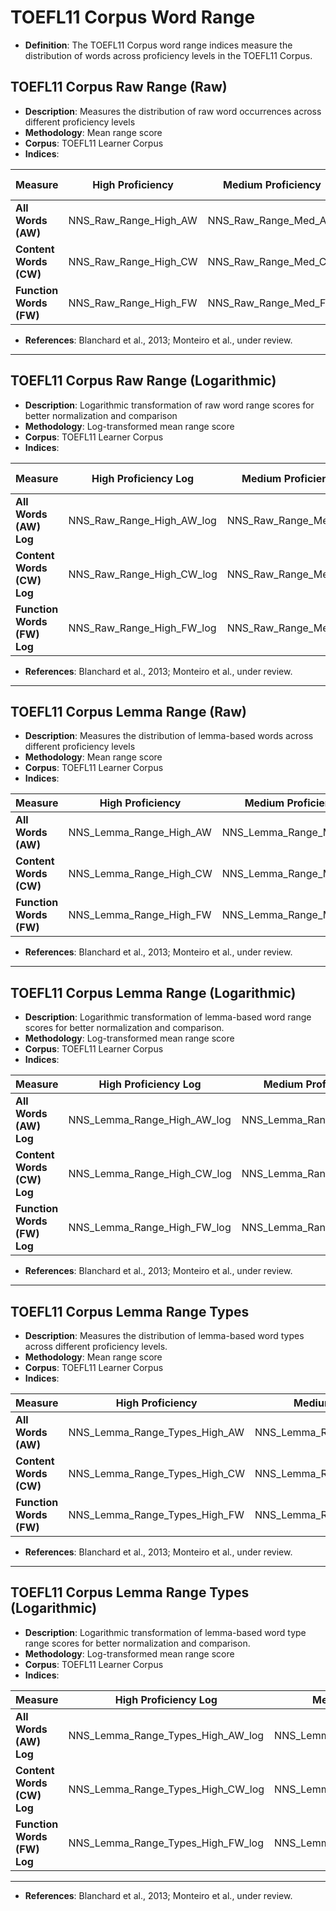 # TOEFL11 Corpus Word Range

- **Definition**: The TOEFL11 Corpus word range indices measure the distribution of words across proficiency levels in the TOEFL11 Corpus.



## TOEFL11 Corpus Raw Range (Raw)
- **Description**: Measures the distribution of raw word occurrences across different proficiency levels
- **Methodology**: Mean range score
- **Corpus**: TOEFL11 Learner Corpus
- **Indices**:


| Measure               | High Proficiency            | Medium Proficiency          | Low Proficiency             | WC (All Proficiency Levels)  |
|----------------------|-----------------------------|-----------------------------|-----------------------------|-----------------------------|
| **All Words (AW)**   | NNS_Raw_Range_High_AW       | NNS_Raw_Range_Med_AW        | NNS_Raw_Range_Low_AW        | NNS_Raw_Range_WC_AW        |
| **Content Words (CW)** | NNS_Raw_Range_High_CW      | NNS_Raw_Range_Med_CW        | NNS_Raw_Range_Low_CW        | NNS_Raw_Range_WC_CW        |
| **Function Words (FW)** | NNS_Raw_Range_High_FW    | NNS_Raw_Range_Med_FW        | NNS_Raw_Range_Low_FW        | NNS_Raw_Range_WC_FW        |

- **References**: Blanchard et al., 2013; Monteiro et al., under review.

---

## TOEFL11 Corpus Raw Range (Logarithmic)
- **Description**: Logarithmic transformation of raw word range scores for better normalization and comparison
- **Methodology**: Log-transformed mean range score
- **Corpus**: TOEFL11 Learner Corpus
- **Indices**:


| Measure               | High Proficiency Log        | Medium Proficiency Log      | Low Proficiency Log        | WC (All Proficiency Levels) Log |
|----------------------|-----------------------------|-----------------------------|-----------------------------|-----------------------------|
| **All Words (AW) Log**  | NNS_Raw_Range_High_AW_log   | NNS_Raw_Range_Med_AW_log    | NNS_Raw_Range_Low_AW_log    | NNS_Raw_Range_WC_AW_log    |
| **Content Words (CW) Log** | NNS_Raw_Range_High_CW_log | NNS_Raw_Range_Med_CW_log    | NNS_Raw_Range_Low_CW_log    | NNS_Raw_Range_WC_CW_log    |
| **Function Words (FW) Log** | NNS_Raw_Range_High_FW_log | NNS_Raw_Range_Med_FW_log    | NNS_Raw_Range_Low_FW_log    | NNS_Raw_Range_WC_FW_log    |

- **References**: Blanchard et al., 2013; Monteiro et al., under review.

---

## TOEFL11 Corpus Lemma Range (Raw)
- **Description**: Measures the distribution of lemma-based words across different proficiency levels
- **Methodology**: Mean range score
- **Corpus**: TOEFL11 Learner Corpus
- **Indices**:


| Measure               | High Proficiency            | Medium Proficiency          | Low Proficiency             | WC (All Proficiency Levels)  |
|----------------------|-----------------------------|-----------------------------|-----------------------------|-----------------------------|
| **All Words (AW)**   | NNS_Lemma_Range_High_AW     | NNS_Lemma_Range_Med_AW      | NNS_Lemma_Range_Low_AW      | NNS_Lemma_Range_WC_AW      |
| **Content Words (CW)** | NNS_Lemma_Range_High_CW    | NNS_Lemma_Range_Med_CW      | NNS_Lemma_Range_Low_CW      | NNS_Lemma_Range_WC_CW      |
| **Function Words (FW)** | NNS_Lemma_Range_High_FW  | NNS_Lemma_Range_Med_FW      | NNS_Lemma_Range_Low_FW      | NNS_Lemma_Range_WC_FW      |

- **References**: Blanchard et al., 2013; Monteiro et al., under review.

---

## TOEFL11 Corpus Lemma Range (Logarithmic)
- **Description**: Logarithmic transformation of lemma-based word range scores for better normalization and comparison.
- **Methodology**: Log-transformed mean range score
- **Corpus**: TOEFL11 Learner Corpus
- **Indices**:


| Measure               | High Proficiency Log        | Medium Proficiency Log      | Low Proficiency Log        | WC (All Proficiency Levels) Log |
|----------------------|-----------------------------|-----------------------------|-----------------------------|-----------------------------|
| **All Words (AW) Log**  | NNS_Lemma_Range_High_AW_log | NNS_Lemma_Range_Med_AW_log  | NNS_Lemma_Range_Low_AW_log  | NNS_Lemma_Range_WC_AW_log  |
| **Content Words (CW) Log** | NNS_Lemma_Range_High_CW_log | NNS_Lemma_Range_Med_CW_log  | NNS_Lemma_Range_Low_CW_log  | NNS_Lemma_Range_WC_CW_log  |
| **Function Words (FW) Log** | NNS_Lemma_Range_High_FW_log | NNS_Lemma_Range_Med_FW_log  | NNS_Lemma_Range_Low_FW_log  | NNS_Lemma_Range_WC_FW_log  |

- **References**: Blanchard et al., 2013; Monteiro et al., under review.

---

## TOEFL11 Corpus Lemma Range Types
- **Description**: Measures the distribution of lemma-based word types across different proficiency levels.
- **Methodology**: Mean range score
- **Corpus**: TOEFL11 Learner Corpus
- **Indices**:


| Measure               | High Proficiency            | Medium Proficiency          | Low Proficiency             | WC (All Proficiency Levels)  |
|----------------------|-----------------------------|-----------------------------|-----------------------------|-----------------------------|
| **All Words (AW)**   | NNS_Lemma_Range_Types_High_AW | NNS_Lemma_Range_Types_Med_AW  | NNS_Lemma_Range_Types_Low_AW  | NNS_Lemma_Range_Types_WC_AW  |
| **Content Words (CW)** | NNS_Lemma_Range_Types_High_CW | NNS_Lemma_Range_Types_Med_CW  | NNS_Lemma_Range_Types_Low_CW  | NNS_Lemma_Range_Types_WC_CW  |
| **Function Words (FW)** | NNS_Lemma_Range_Types_High_FW | NNS_Lemma_Range_Types_Med_FW  | NNS_Lemma_Range_Types_Low_FW  | NNS_Lemma_Range_Types_WC_FW  |

- **References**: Blanchard et al., 2013; Monteiro et al., under review.

---
## TOEFL11 Corpus Lemma Range Types (Logarithmic)
- **Description**: Logarithmic transformation of lemma-based word type range scores for better normalization and comparison.
- **Methodology**: Log-transformed mean range score
- **Corpus**: TOEFL11 Learner Corpus
- **Indices**:


| Measure               | High Proficiency Log        | Medium Proficiency Log      | Low Proficiency Log        | WC (All Proficiency Levels) Log |
|----------------------|-----------------------------|-----------------------------|-----------------------------|-----------------------------|
| **All Words (AW) Log**  | NNS_Lemma_Range_Types_High_AW_log | NNS_Lemma_Range_Types_Med_AW_log  | NNS_Lemma_Range_Types_Low_AW_log  | NNS_Lemma_Range_Types_WC_AW_log  |
| **Content Words (CW) Log** | NNS_Lemma_Range_Types_High_CW_log | NNS_Lemma_Range_Types_Med_CW_log  | NNS_Lemma_Range_Types_Low_CW_log  | NNS_Lemma_Range_Types_WC_CW_log  |
| **Function Words (FW) Log** | NNS_Lemma_Range_Types_High_FW_log | NNS_Lemma_Range_Types_Med_FW_log  | NNS_Lemma_Range_Types_Low_FW_log  | NNS_Lemma_Range_Types_WC_FW_log  |

---

- **References**: Blanchard et al., 2013; Monteiro et al., under review.















